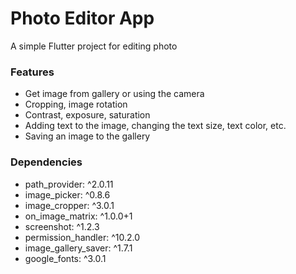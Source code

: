 # Photo Editor App
A simple Flutter project for editing photo

### Features
- Get image from gallery or using the camera
- Cropping, image rotation
- Contrast, exposure, saturation
- Adding text to the image, changing the text size, text color, etc.
- Saving an image to the gallery

### Dependencies
- path_provider: ^2.0.11
- image_picker: ^0.8.6
- image_cropper: ^3.0.1
- on_image_matrix: ^1.0.0+1
- screenshot: ^1.2.3
- permission_handler: ^10.2.0
- image_gallery_saver: ^1.7.1
- google_fonts: ^3.0.1
